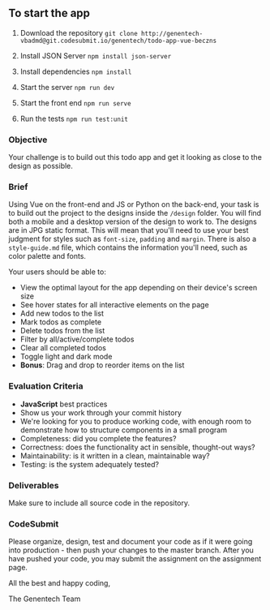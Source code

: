 ## To start the app
1. Download the repository
`git clone http://genentech-vbadmd@git.codesubmit.io/genentech/todo-app-vue-beczns`

2. Install JSON Server
`npm install json-server`

3. Install dependencies
`npm install`

4. Start the server
`npm run dev`

5. Start the front end
`npm run serve`

6. Run the tests
`npm run test:unit`

### Objective

Your challenge is to build out this todo app and get it looking as close to the design as possible.

### Brief

Using Vue on the front-end and JS or Python on the back-end, your task is to build out the project to the designs inside the `/design` folder. You will find both a mobile and a desktop version of the design to work to. The designs are in JPG static format. This will mean that you'll need to use your best judgment for styles such as `font-size`, `padding` and `margin`. There is also a `style-guide.md` file, which contains the information you'll need, such as color palette and fonts.

Your users should be able to:

-   View the optimal layout for the app depending on their device's screen size
-   See hover states for all interactive elements on the page
-   Add new todos to the list
-   Mark todos as complete
-   Delete todos from the list
-   Filter by all/active/complete todos
-   Clear all completed todos
-   Toggle light and dark mode
-   **Bonus**: Drag and drop to reorder items on the list

### Evaluation Criteria

-   **JavaScript** best practices
-   Show us your work through your commit history
-   We're looking for you to produce working code, with enough room to demonstrate how to structure components in a small program
-   Completeness: did you complete the features?
-   Correctness: does the functionality act in sensible, thought-out ways?
-   Maintainability: is it written in a clean, maintainable way?
-   Testing: is the system adequately tested?

### Deliverables

Make sure to include all source code in the repository. 

### CodeSubmit

Please organize, design, test and document your code as if it were going into production - then push your changes to the master branch. After you have pushed your code, you may submit the assignment on the assignment page.

All the best and happy coding,

The Genentech Team
